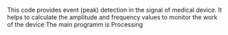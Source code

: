 This code provides event (peak) detection in the signal of medical device. 
It helps to calculate the amplitude and frequency values to monitor the work of the device
The main programm is Processing
